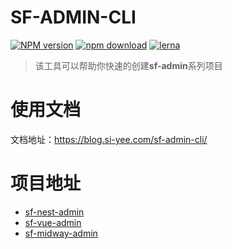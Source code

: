 # SF-ADMIN-CLI

[![NPM version][npm-image]][npm-url]
[![npm download][download-image]][download-url]
[![lerna](https://img.shields.io/badge/maintained%20with-lerna-cc00ff.svg)](https://lerna.js.org/)

[npm-image]: https://img.shields.io/npm/v/@sfadminltd/cli.svg?style=flat-square
[npm-url]: https://npmjs.org/package/@sfadminltd/cli
[download-image]: https://img.shields.io/npm/dm/@sfadminltd/cli.svg?style=flat-square
[download-url]: https://npmjs.org/package/@sfadminltd/cli

> 该工具可以帮助你快速的创建**sf-admin**系列项目

# 使用文档

文档地址：https://blog.si-yee.com/sf-admin-cli/

# 项目地址

- [sf-nest-admin](https://github.com/hackycy/sf-nest-admin)
- [sf-vue-admin](https://github.com/hackycy/sf-vue-admin)
- [sf-midway-admin](https://github.com/hackycy/sf-midway-admin)